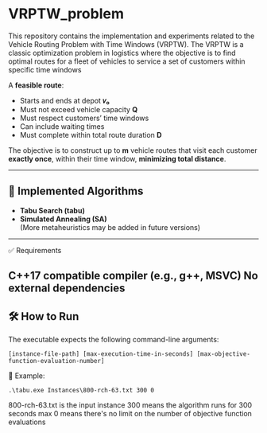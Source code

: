 # VRPTW_problem
This repository contains the implementation and experiments related to the Vehicle Routing Problem with Time Windows (VRPTW). The VRPTW is a classic optimization problem in logistics where the objective is to find optimal routes for a fleet of vehicles to service a set of customers within specific time windows

A **feasible route**:
- Starts and ends at depot **𝑣₀**
- Must not exceed vehicle capacity **Q**
- Must respect customers’ time windows
- Can include waiting times
- Must complete within total route duration **D**

The objective is to construct up to **m** vehicle routes that visit each customer **exactly once**, within their time window, **minimizing total distance**.

---

## 🚀 Implemented Algorithms

- **Tabu Search (tabu)**
- **Simulated Annealing (SA)**  
(More metaheuristics may be added in future versions)

---
✅ Requirements

C++17 compatible compiler (e.g., g++, MSVC)
No external dependencies
---

## 🛠️ How to Run
The executable expects the following command-line arguments:
```terminal
[instance-file-path] [max-execution-time-in-seconds] [max-objective-function-evaluation-number]
```
📌 Example:
```terminal
.\tabu.exe Instances\800-rch-63.txt 300 0
```
800-rch-63.txt is the input instance
300 means the algorithm runs for 300 seconds max
0 means there's no limit on the number of objective function evaluations

